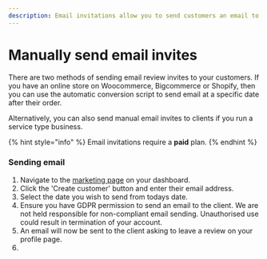 ```yaml
---
description: Email invitations allow you to send customers an email to review
---
```


# Manually send email invites

There are two methods of sending email review invites to your customers. If you have an online store on Woocommerce, Bigcommerce or Shopify, then you can use the automatic conversion script to send email at a specific date after their order.

Alternatively, you can also send manual email invites to clients if you run a service type business.

{% hint style="info" %}
Email invitations require a **paid** plan.
{% endhint %}

### Sending email

1. Navigate to the [marketing page](https://reviewdrop.io/customers) on your dashboard. 
2. Click the 'Create customer' button and enter their email address.
3. Select the date you wish to send from todays date.
4. Ensure you have GDPR permission to send an email to the client. We are not held responsible for non-compliant email sending. Unauthorised use could result in termination of your account.
5. An email will now be sent to the client asking to leave a review on your profile page.
6. 

